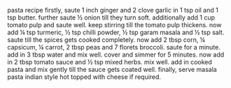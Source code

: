 pasta recipe 
firstly, saute 1 inch ginger and 2 clove garlic in 1 tsp oil and 1 tsp butter.
further saute ½ onion till they turn soft.
additionally add 1 cup tomato pulp and saute well.
keep stirring till the tomato pulp thickens.
now add ¼ tsp turmeric, ½ tsp chilli powder, ½ tsp garam masala and ½ tsp salt.
saute till the spices gets cooked completely.
now add 2 tbsp corn, ¼ capsicum, ¼ carrot, 2 tbsp peas and 7 florets broccoli. saute for a minute.
add in 3 tbsp water and mix well.
cover and simmer for 5 minutes.
now add in 2 tbsp tomato sauce and ½ tsp mixed herbs. mix well.
add in cooked pasta and mix gently till the sauce gets coated well.
finally, serve masala pasta indian style hot topped with cheese if required.